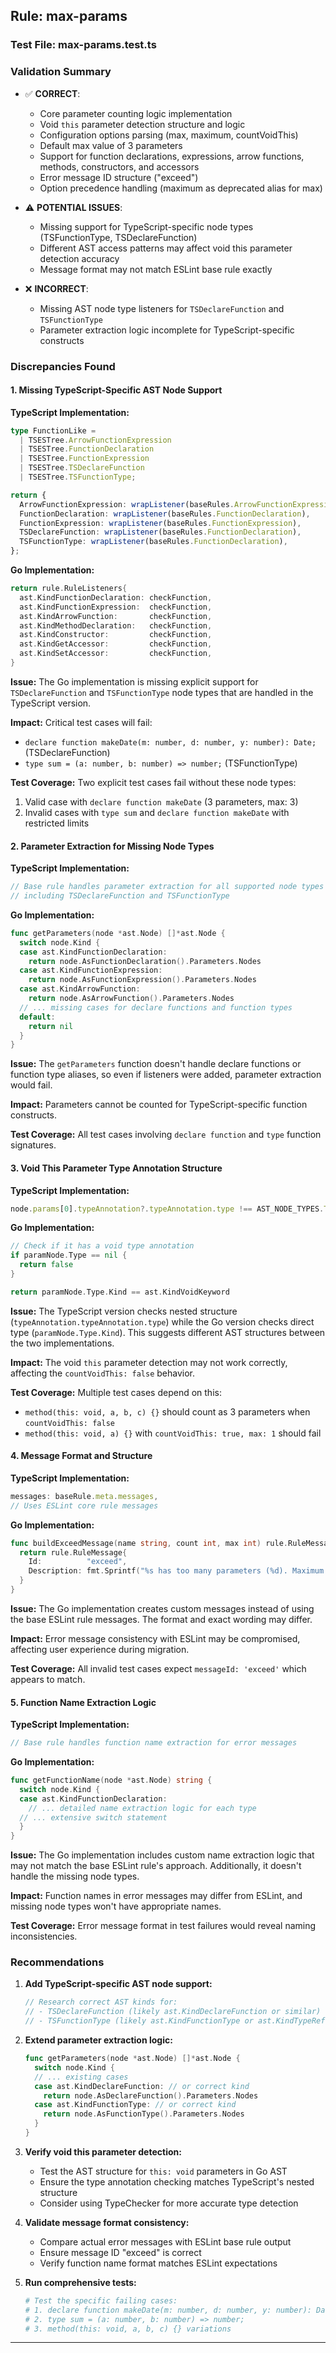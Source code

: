## Rule: max-params

### Test File: max-params.test.ts

### Validation Summary
- ✅ **CORRECT**: 
  - Core parameter counting logic implementation
  - Void `this` parameter detection structure and logic
  - Configuration options parsing (max, maximum, countVoidThis)
  - Default max value of 3 parameters
  - Support for function declarations, expressions, arrow functions, methods, constructors, and accessors
  - Error message ID structure ("exceed")
  - Option precedence handling (maximum as deprecated alias for max)

- ⚠️ **POTENTIAL ISSUES**: 
  - Missing support for TypeScript-specific node types (TSFunctionType, TSDeclareFunction)
  - Different AST access patterns may affect void this parameter detection accuracy
  - Message format may not match ESLint base rule exactly

- ❌ **INCORRECT**: 
  - Missing AST node type listeners for `TSDeclareFunction` and `TSFunctionType`
  - Parameter extraction logic incomplete for TypeScript-specific constructs

### Discrepancies Found

#### 1. Missing TypeScript-Specific AST Node Support
**TypeScript Implementation:**
```typescript
type FunctionLike =
  | TSESTree.ArrowFunctionExpression
  | TSESTree.FunctionDeclaration
  | TSESTree.FunctionExpression
  | TSESTree.TSDeclareFunction
  | TSESTree.TSFunctionType;

return {
  ArrowFunctionExpression: wrapListener(baseRules.ArrowFunctionExpression),
  FunctionDeclaration: wrapListener(baseRules.FunctionDeclaration),
  FunctionExpression: wrapListener(baseRules.FunctionExpression),
  TSDeclareFunction: wrapListener(baseRules.FunctionDeclaration),
  TSFunctionType: wrapListener(baseRules.FunctionDeclaration),
};
```

**Go Implementation:**
```go
return rule.RuleListeners{
  ast.KindFunctionDeclaration: checkFunction,
  ast.KindFunctionExpression:  checkFunction,
  ast.KindArrowFunction:       checkFunction,
  ast.KindMethodDeclaration:   checkFunction,
  ast.KindConstructor:         checkFunction,
  ast.KindGetAccessor:         checkFunction,
  ast.KindSetAccessor:         checkFunction,
}
```

**Issue:** The Go implementation is missing explicit support for `TSDeclareFunction` and `TSFunctionType` node types that are handled in the TypeScript version.

**Impact:** Critical test cases will fail:
- `declare function makeDate(m: number, d: number, y: number): Date;` (TSDeclareFunction)
- `type sum = (a: number, b: number) => number;` (TSFunctionType)

**Test Coverage:** Two explicit test cases fail without these node types:
1. Valid case with `declare function makeDate` (3 parameters, max: 3)
2. Invalid cases with `type sum` and `declare function makeDate` with restricted limits

#### 2. Parameter Extraction for Missing Node Types
**TypeScript Implementation:**
```typescript
// Base rule handles parameter extraction for all supported node types
// including TSDeclareFunction and TSFunctionType
```

**Go Implementation:**
```go
func getParameters(node *ast.Node) []*ast.Node {
  switch node.Kind {
  case ast.KindFunctionDeclaration:
    return node.AsFunctionDeclaration().Parameters.Nodes
  case ast.KindFunctionExpression:
    return node.AsFunctionExpression().Parameters.Nodes
  case ast.KindArrowFunction:
    return node.AsArrowFunction().Parameters.Nodes
  // ... missing cases for declare functions and function types
  default:
    return nil
  }
}
```

**Issue:** The `getParameters` function doesn't handle declare functions or function type aliases, so even if listeners were added, parameter extraction would fail.

**Impact:** Parameters cannot be counted for TypeScript-specific function constructs.

**Test Coverage:** All test cases involving `declare function` and `type` function signatures.

#### 3. Void This Parameter Type Annotation Structure
**TypeScript Implementation:**
```typescript
node.params[0].typeAnnotation?.typeAnnotation.type !== AST_NODE_TYPES.TSVoidKeyword
```

**Go Implementation:**
```go
// Check if it has a void type annotation
if paramNode.Type == nil {
  return false
}

return paramNode.Type.Kind == ast.KindVoidKeyword
```

**Issue:** The TypeScript version checks nested structure (`typeAnnotation.typeAnnotation.type`) while the Go version checks direct type (`paramNode.Type.Kind`). This suggests different AST structures between the two implementations.

**Impact:** The void `this` parameter detection may not work correctly, affecting the `countVoidThis: false` behavior.

**Test Coverage:** Multiple test cases depend on this:
- `method(this: void, a, b, c) {}` should count as 3 parameters when `countVoidThis: false`
- `method(this: void, a) {}` with `countVoidThis: true, max: 1` should fail

#### 4. Message Format and Structure
**TypeScript Implementation:**
```typescript
messages: baseRule.meta.messages,
// Uses ESLint core rule messages
```

**Go Implementation:**
```go
func buildExceedMessage(name string, count int, max int) rule.RuleMessage {
  return rule.RuleMessage{
    Id:          "exceed",
    Description: fmt.Sprintf("%s has too many parameters (%d). Maximum allowed is %d.", name, count, max),
  }
}
```

**Issue:** The Go implementation creates custom messages instead of using the base ESLint rule messages. The format and exact wording may differ.

**Impact:** Error message consistency with ESLint may be compromised, affecting user experience during migration.

**Test Coverage:** All invalid test cases expect `messageId: 'exceed'` which appears to match.

#### 5. Function Name Extraction Logic
**TypeScript Implementation:**
```typescript
// Base rule handles function name extraction for error messages
```

**Go Implementation:**
```go
func getFunctionName(node *ast.Node) string {
  switch node.Kind {
  case ast.KindFunctionDeclaration:
    // ... detailed name extraction logic for each type
  // ... extensive switch statement
  }
}
```

**Issue:** The Go implementation includes custom name extraction logic that may not match the base ESLint rule's approach. Additionally, it doesn't handle the missing node types.

**Impact:** Function names in error messages may differ from ESLint, and missing node types won't have appropriate names.

**Test Coverage:** Error message format in test failures would reveal naming inconsistencies.

### Recommendations

1. **Add TypeScript-specific AST node support:**
   ```go
   // Research correct AST kinds for:
   // - TSDeclareFunction (likely ast.KindDeclareFunction or similar)
   // - TSFunctionType (likely ast.KindFunctionType or ast.KindTypeReference)
   ```

2. **Extend parameter extraction logic:**
   ```go
   func getParameters(node *ast.Node) []*ast.Node {
     switch node.Kind {
     // ... existing cases
     case ast.KindDeclareFunction: // or correct kind
       return node.AsDeclareFunction().Parameters.Nodes
     case ast.KindFunctionType: // or correct kind  
       return node.AsFunctionType().Parameters.Nodes
     }
   }
   ```

3. **Verify void this parameter detection:**
   - Test the AST structure for `this: void` parameters in Go AST
   - Ensure the type annotation checking matches TypeScript's nested structure
   - Consider using TypeChecker for more accurate type detection

4. **Validate message format consistency:**
   - Compare actual error messages with ESLint base rule output
   - Ensure message ID "exceed" is correct
   - Verify function name format matches ESLint expectations

5. **Run comprehensive tests:**
   ```bash
   # Test the specific failing cases:
   # 1. declare function makeDate(m: number, d: number, y: number): Date;
   # 2. type sum = (a: number, b: number) => number;
   # 3. method(this: void, a, b, c) {} variations
   ```

---